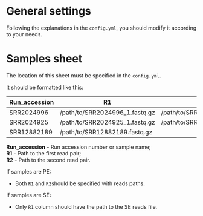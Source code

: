 # General settings

Following the explanations in the `config.yml`, you should modify it according to your needs.

# Samples sheet

The location of this sheet must be specified in the `config.yml`.

It should be formatted like this:

| Run_accession | R1                             | R2                             |
| ------------- | ------------------------------ | ------------------------------ |
| SRR2024996    | /path/to/SRR2024996_1.fastq.gz | /path/to/SRR2024996_2.fastq.gz |
| SRR2024925    | /path/to/SRR2024925_1.fastq.gz | /path/to/SRR2024925_2.fastq.gz |
| SRR12882189   | /path/to/SRR12882189.fastq.gz  |                                |

**Run_accession** - Run accession number or sample name;\
**R1** - Path to the first read pair;\
**R2** - Path to the second read pair.

If samples are PE:

- Both `R1` and `R2`should be specified with reads paths.

If samples are SE:

- Only `R1` column should have the path to the SE reads file.
